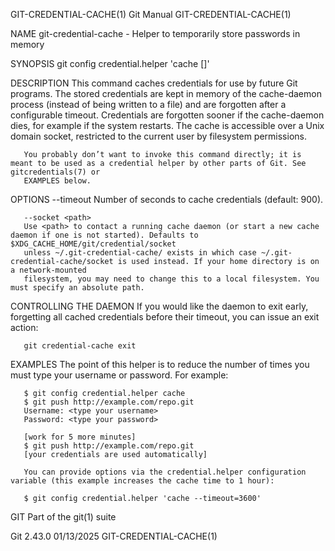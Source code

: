 GIT-CREDENTIAL-CACHE(1)							  Git Manual						       GIT-CREDENTIAL-CACHE(1)

NAME
       git-credential-cache - Helper to temporarily store passwords in memory

SYNOPSIS
       git config credential.helper 'cache [<options>]'

DESCRIPTION
       This command caches credentials for use by future Git programs. The stored credentials are kept in memory of the cache-daemon process (instead of being
       written to a file) and are forgotten after a configurable timeout. Credentials are forgotten sooner if the cache-daemon dies, for example if the system
       restarts. The cache is accessible over a Unix domain socket, restricted to the current user by filesystem permissions.

       You probably don’t want to invoke this command directly; it is meant to be used as a credential helper by other parts of Git. See gitcredentials(7) or
       EXAMPLES below.

OPTIONS
       --timeout <seconds>
	   Number of seconds to cache credentials (default: 900).

       --socket <path>
	   Use <path> to contact a running cache daemon (or start a new cache daemon if one is not started). Defaults to $XDG_CACHE_HOME/git/credential/socket
	   unless ~/.git-credential-cache/ exists in which case ~/.git-credential-cache/socket is used instead. If your home directory is on a network-mounted
	   filesystem, you may need to change this to a local filesystem. You must specify an absolute path.

CONTROLLING THE DAEMON
       If you would like the daemon to exit early, forgetting all cached credentials before their timeout, you can issue an exit action:

	   git credential-cache exit

EXAMPLES
       The point of this helper is to reduce the number of times you must type your username or password. For example:

	   $ git config credential.helper cache
	   $ git push http://example.com/repo.git
	   Username: <type your username>
	   Password: <type your password>

	   [work for 5 more minutes]
	   $ git push http://example.com/repo.git
	   [your credentials are used automatically]

       You can provide options via the credential.helper configuration variable (this example increases the cache time to 1 hour):

	   $ git config credential.helper 'cache --timeout=3600'

GIT
       Part of the git(1) suite

Git 2.43.0								  01/13/2025						       GIT-CREDENTIAL-CACHE(1)
